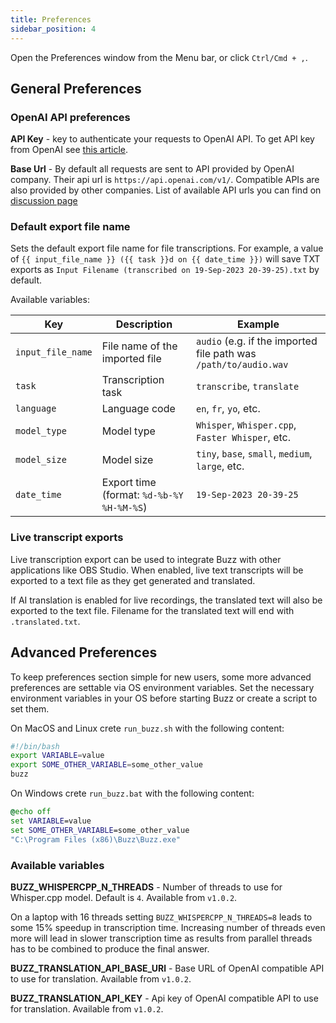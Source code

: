 ```yaml
---
title: Preferences
sidebar_position: 4
---
```


Open the Preferences window from the Menu bar, or click `Ctrl/Cmd + ,`.

## General Preferences

### OpenAI API preferences

**API Key** - key to authenticate your requests to OpenAI API. To get API key from OpenAI see [this article](https://help.openai.com/en/articles/4936850-where-do-i-find-my-openai-api-key). 

**Base Url** - By default all requests are sent to API provided by OpenAI company. Their api url is `https://api.openai.com/v1/`. Compatible APIs are also provided by other companies. List of available API urls you can find on [discussion page](https://github.com/chidiwilliams/buzz/discussions/827)

### Default export file name

Sets the default export file name for file transcriptions. For
example, a value of `{{ input_file_name }} ({{ task }}d on {{ date_time }})` will save TXT exports
as `Input Filename (transcribed on 19-Sep-2023 20-39-25).txt` by default.

Available variables:

| Key               | Description                               | Example                                                        |
|-------------------|-------------------------------------------|----------------------------------------------------------------|
| `input_file_name` | File name of the imported file            | `audio` (e.g. if the imported file path was `/path/to/audio.wav` |
| `task`            | Transcription task                        | `transcribe`, `translate`                                      |
| `language`        | Language code                             | `en`, `fr`, `yo`, etc.                                         |
| `model_type`      | Model type                                | `Whisper`, `Whisper.cpp`, `Faster Whisper`, etc.               |
| `model_size`      | Model size                                | `tiny`, `base`, `small`, `medium`, `large`, etc.               |
| `date_time`       | Export time (format: `%d-%b-%Y %H-%M-%S`) | `19-Sep-2023 20-39-25`                                         |

### Live transcript exports

Live transcription export can be used to integrate Buzz with other applications like OBS Studio. When enabled, live text transcripts will be exported to a text file as they get generated and translated.

If AI translation is enabled for live recordings, the translated text will also be exported to the text file. Filename for the translated text will end with `.translated.txt`. 

## Advanced Preferences

To keep preferences section simple for new users, some more advanced preferences are settable via OS environment variables. Set the necessary environment variables in your OS before starting Buzz or create a script to set them.

On MacOS and Linux crete `run_buzz.sh` with the following content:

```bash
#!/bin/bash
export VARIABLE=value
export SOME_OTHER_VARIABLE=some_other_value
buzz
```

On Windows crete `run_buzz.bat` with the following content:

```bat
@echo off
set VARIABLE=value
set SOME_OTHER_VARIABLE=some_other_value
"C:\Program Files (x86)\Buzz\Buzz.exe"
```

### Available variables

**BUZZ_WHISPERCPP_N_THREADS** - Number of threads to use for Whisper.cpp model. Default is `4`. Available from `v1.0.2`. 

On a laptop with 16 threads setting `BUZZ_WHISPERCPP_N_THREADS=8` leads to some 15% speedup in transcription time. 
Increasing number of threads even more will lead in slower transcription time as results from parallel threads has to be 
combined to produce the final answer.

**BUZZ_TRANSLATION_API_BASE_URl** - Base URL of OpenAI compatible API to use for translation. Available from `v1.0.2`.

**BUZZ_TRANSLATION_API_KEY** - Api key of OpenAI compatible API to use for translation. Available from `v1.0.2`.

